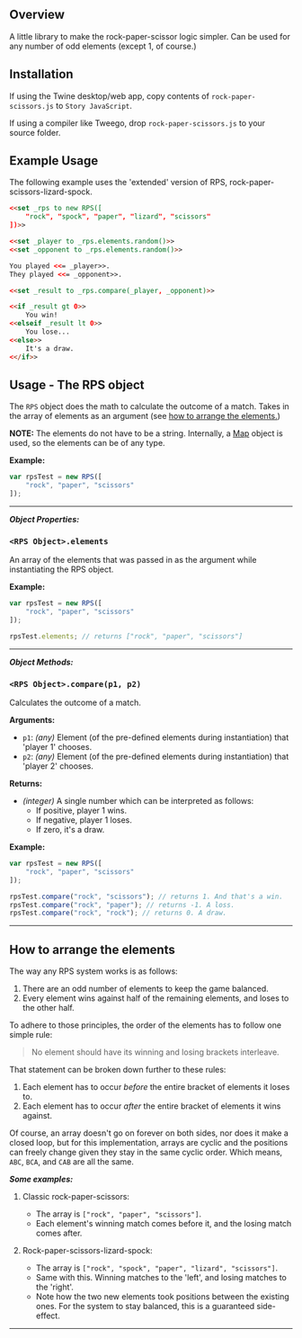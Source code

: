 ## Overview

A little library to make the rock-paper-scissor logic simpler. Can be used for any number of odd elements (except 1, of course.)


## Installation

If using the Twine desktop/web app, copy contents of `rock-paper-scissors.js` to `Story JavaScript`.

If using a compiler like Tweego, drop `rock-paper-scissors.js` to your source folder.


## Example Usage

The following example uses the 'extended' version of RPS, rock-paper-scissors-lizard-spock.

```html
<<set _rps to new RPS([
	"rock", "spock", "paper", "lizard", "scissors"
])>>

<<set _player to _rps.elements.random()>>
<<set _opponent to _rps.elements.random()>>

You played <<= _player>>.
They played <<= _opponent>>.

<<set _result to _rps.compare(_player, _opponent)>>

<<if _result gt 0>>
	You win!
<<elseif _result lt 0>>
	You lose...
<<else>>
	It's a draw.
<</if>>
```

## Usage - The RPS object

The `RPS` object does the math to calculate the outcome of a match. Takes in the array of elements as an argument (see [how to arrange the elements.](#how-to-arrange-the-elements))

**NOTE:** The elements do not have to be a string. Internally, a [Map](https://developer.mozilla.org/en-US/docs/Web/JavaScript/Reference/Global_Objects/Map) object is used, so the elements can be of any type.

**Example:**

```js
var rpsTest = new RPS([
	"rock", "paper", "scissors"
]);
```

---

***Object Properties:***

### `<RPS Object>.elements`

An array of the elements that was passed in as the argument while instantiating the RPS object.

**Example:**

```js
var rpsTest = new RPS([
	"rock", "paper", "scissors"
]);

rpsTest.elements; // returns ["rock", "paper", "scissors"]
```

---

***Object Methods:***

### `<RPS Object>.compare(p1, p2)`

Calculates the outcome of a match.

**Arguments:**

- `p1`: *(any)* Element (of the pre-defined elements during instantiation) that 'player 1' chooses.
- `p2`: *(any)* Element (of the pre-defined elements during instantiation) that 'player 2' chooses.

**Returns:**

- *(integer)* A single number which can be interpreted as follows:
	- If positive, player 1 wins.
	- If negative, player 1 loses.
	- If zero, it's a draw.

**Example:**

```js
var rpsTest = new RPS([
	"rock", "paper", "scissors"
]);

rpsTest.compare("rock", "scissors"); // returns 1. And that's a win.
rpsTest.compare("rock", "paper"); // returns -1. A loss.
rpsTest.compare("rock", "rock"); // returns 0. A draw.
```

---

## How to arrange the elements

The way any RPS system works is as follows:

1. There are an odd number of elements to keep the game balanced.
2. Every element wins against half of the remaining elements, and loses to the other half.

To adhere to those principles, the order of the elements has to follow one simple rule:

> No element should have its winning and losing brackets interleave.

That statement can be broken down further to these rules:

1. Each element has to occur *before* the entire bracket of elements it loses to.
2. Each element has to occur *after* the entire bracket of elements it wins against.

Of course, an array doesn't go on forever on both sides, nor does it make a closed loop, but for this implementation, arrays are cyclic and the positions can freely change given they stay in the same cyclic order. Which means, `ABC`, `BCA`, and `CAB` are all the same.

***Some examples:***

1. Classic rock-paper-scissors:  
	- The array is `["rock", "paper", "scissors"]`.
	- Each element's winning match comes before it, and the losing match comes after.

2. Rock-paper-scissors-lizard-spock:  
	- The array is `["rock", "spock", "paper", "lizard", "scissors"]`.
	- Same with this. Winning matches to the 'left', and losing matches to the 'right'.
	- Note how the two new elements took positions between the existing ones. For the system to stay balanced, this is a guaranteed side-effect.

---